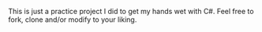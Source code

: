 This is just a practice project I did to get my hands wet with C#. Feel free to fork, clone and/or modify to your liking.
